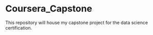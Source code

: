 # Coursera_Capstone
This repository will house my capstone project for the data science certification.
